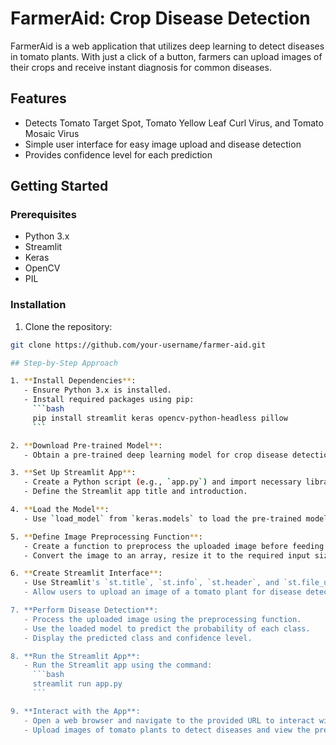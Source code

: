 # FarmerAid: Crop Disease Detection

FarmerAid is a web application that utilizes deep learning to detect diseases in tomato plants. With just a click of a button, farmers can upload images of their crops and receive instant diagnosis for common diseases.

## Features

- Detects Tomato Target Spot, Tomato Yellow Leaf Curl Virus, and Tomato Mosaic Virus
- Simple user interface for easy image upload and disease detection
- Provides confidence level for each prediction

## Getting Started

### Prerequisites

- Python 3.x
- Streamlit
- Keras
- OpenCV
- PIL

### Installation

1. Clone the repository:

```bash
git clone https://github.com/your-username/farmer-aid.git

## Step-by-Step Approach

1. **Install Dependencies**:
   - Ensure Python 3.x is installed.
   - Install required packages using pip:
     ```bash
     pip install streamlit keras opencv-python-headless pillow
     ```

2. **Download Pre-trained Model**:
   - Obtain a pre-trained deep learning model for crop disease detection (e.g., '95.h5').

3. **Set Up Streamlit App**:
   - Create a Python script (e.g., `app.py`) and import necessary libraries.
   - Define the Streamlit app title and introduction.

4. **Load the Model**:
   - Use `load_model` from `keras.models` to load the pre-trained model.

5. **Define Image Preprocessing Function**:
   - Create a function to preprocess the uploaded image before feeding it into the model.
   - Convert the image to an array, resize it to the required input size, and normalize pixel values.

6. **Create Streamlit Interface**:
   - Use Streamlit's `st.title`, `st.info`, `st.header`, and `st.file_uploader` to create the user interface.
   - Allow users to upload an image of a tomato plant for disease detection.

7. **Perform Disease Detection**:
   - Process the uploaded image using the preprocessing function.
   - Use the loaded model to predict the probability of each class.
   - Display the predicted class and confidence level.

8. **Run the Streamlit App**:
   - Run the Streamlit app using the command:
     ```bash
     streamlit run app.py
     ```

9. **Interact with the App**:
   - Open a web browser and navigate to the provided URL to interact with the FarmerAid app.
   - Upload images of tomato plants to detect diseases and view the predictions.
